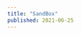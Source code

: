 ```yaml
---
title: "SandBox"
published: 2021-06-25
---
```


<script crossorigin="" src="https://unpkg.com/react@17/umd/react.development.js"></script>

<script crossorigin="" src="https://unpkg.com/react-dom@17/umd/react-dom.development.js"></script>

<script crossorigin="" src="https://unpkg.com/@babel/standalone/babel.min.js"></script>

<script type="text/babel">function FanImg(props) { return <img style={{ objectFit: "cover", maxHeight: 400 }} src={props.imgsrc} className="rounded mx-auto d-block img-thumbnail shadow" /> } function FanCardHead(props) { return <span><h3 className="card-title fw-light">{props.title}</h3> <h6 className="card-subtitle mb-2 text-muted">{props.marks}</h6></span> } <div></div> function FanCardTag(props) { return <span className="badge bg-light text-black shadow">{props.tag}</span> <div></div> } function FanCardTags(props) { return <p className="card-text"> <FanCardTag tag={props.from}/> <FanCardTag tag={props.type}/> <FanCardTag tag={props.publish}/> <FanCardTag tag={props.producer}/> <br /> <span className="badge text-black-50">内容 |</span> <FanCardTag tag={props.tag1} /> <FanCardTag tag={props.tag2} /> <FanCardTag tag={props.tag3} /> <FanCardTag tag={props.tag4} /> <FanCardTag tag={props.tag5} /> <FanCardTag tag={props.tag6} /> </p> } function FanCardQuote(props) { return <figure className="text-end fw-light"> <blockquote className="blockquote"> {props.quote} </blockquote> <figcaption className="blockquote-footer">{props.quotefrom}</figcaption> </figure> } <div></div> <div></div> function FanCard(props) { return <div className="mb-3 col-sm-6 col-md-4"> <FanImg imgsrc={props.imgsrc} /> {/* 卡片信息展示区 */} <div className="card-body text-center"> <FanCardHead title={props.title} marks={props.marks} /> <FanCardTags from={props.from} type={props.type} publish={props.publish} producer={props.producer} tag1={props.tag1} tag2={props.tag2} tag3={props.tag3} tag4={props.tag4} tag5={props.tag5} tag6={props.tag6} /> <FanCardQuote quote={props.quote} quotefrom={props.quotefrom} /> <div className="overflow-auto m-0 mb-2 card card-body" style={{ maxHeight: 200 }}> {/* 正文，限高200px */} {props.text} </div> <div className="btn-group shadow" role="group"> {/* 文末链接按钮组 */} <a className="btn btn-sm btn-outline-primary"> <i className="bi bi-bookmarks-fill" /> 番组计划 </a> <a className="btn btn-sm btn-outline-primary"> <i className="bi bi-book-half" /> 萌娘百科 </a> <div className="btn-group" role="group"> <button id="btnGroupDrop1" type="button" className="btn btn-sm btn-primary dropdown-toggle" data-bs-toggle="dropdown" aria-expanded="false" > <i className="bi bi-play-btn-fill" /> 观看 </button> <ul className="dropdown-menu shadow" aria-labelledby="btnGroupDrop1"> <li> <h6 className="dropdown-header">正版源</h6> </li> <li> <a className="dropdown-item" href="#"> 搜索 哔哩哔哩动画 </a> </li> <li> <a className="dropdown-item" href="#"> 搜索 Acfan </a> </li> <li> <hr className="dropdown-divider" /> </li> <li> <h6 className="dropdown-header">影视站</h6> </li> <li> <a className="dropdown-item" href="#"> 搜索 Agefans </a> </li> <li> <a className="dropdown-item" href="#"> 搜索 樱花动漫 </a> </li> <li> <a className="dropdown-item" href="#"> 搜索 异世界动漫 </a> </li> <li> <hr className="dropdown-divider" /> </li> <li> <h6 className="dropdown-header">其他</h6> </li> <li> <a className="dropdown-item" href="#"> 百度搜索在线观看 </a> </li> </ul> </div> </div> </div> {/* </div> */} </div> <div></div> } <div></div> const text = <span> <h4>我们所经历的每个平凡的日常，也许就是连续发生的奇迹。</h4><p>123</p><p>123</p><p>123</p><a href="#" class="btn btn-primary btn-sm">123</a> </span> const element = <FanCard imgsrc="https://magma.ink/wp-content/uploads/2021/09/1631682467-333349_nnTfr.jpg" title="迦希女王不会放弃" marks="⭐5.5 ?超爱 ?日常类推荐" from="7 月新番" type="漫改" publish="昆布わかめ" producer="SILVER LINK." tag1="喜剧" tag2="日常" tag3="萌系 (大概)" tag4="" tag5="" tag6="" quote="我们所经历的每个平凡的日常，也许就是连续发生的奇迹。" quotefrom="《日常》" text={text} /> <div></div> ReactDOM.render( element, document.getElementById('root') ); <div></div></script>

<script src="https://cdn.jsdelivr.net/npm/@popperjs/core@2.10.2/dist/umd/popper.min.js" integrity="sha384-7+zCNj/IqJ95wo16oMtfsKbZ9ccEh31eOz1HGyDuCQ6wgnyJNSYdrPa03rtR1zdB" crossorigin="anonymous"></script>

<script src="https://cdn.jsdelivr.net/npm/bootstrap@5.1.3/dist/js/bootstrap.min.js" integrity="sha384-QJHtvGhmr9XOIpI6YVutG+2QOK9T+ZnN4kzFN1RtK3zEFEIsxhlmWl5/YESvpZ13" crossorigin="anonymous"></script>
